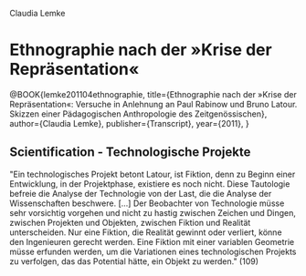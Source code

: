 Claudia Lemke

# Ethnographie nach der »Krise der Repräsentation«

@BOOK{lemke201104ethnographie, 
  title={Ethnographie nach der »Krise der Repräsentation«: Versuche in Anlehnung an Paul Rabinow und Bruno Latour. Skizzen einer Pädagogischen Anthropologie des Zeitgenössischen},
  author={Claudia Lemke},
  publisher={Transcript},
  year={2011},
}

## Scientification - Technologische Projekte
"Ein technologisches Projekt betont Latour, ist Fiktion, denn zu Beginn einer Entwicklung, in der Projektphase, existiere es noch nicht. Diese Tautologie befreie die Analyse der Technologie von der Last, die die Analyse der Wissenschaften beschwere. [...] Der Beobachter von Technologie müsse sehr vorsichtig vorgehen und nicht zu hastig zwischen Zeichen und Dingen, zwischen Projekten und Objekten, zwischen Fiktion und Realität unterscheiden. Nur eine Fiktion, die Realität gewinnt oder verliert, könne den Ingenieuren gerecht werden. Eine Fiktion mit einer variablen Geometrie müsse erfunden werden, um die Variationen eines technologischen Projekts zu verfolgen, das das Potential hätte, ein Objekt zu werden." (109)
